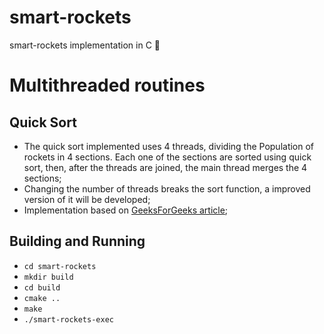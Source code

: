 # smart-rockets
smart-rockets implementation in C 🚀

# Multithreaded routines
## Quick Sort
- The quick sort implemented uses 4 threads, dividing the Population of rockets in 4 sections. Each one of the sections are sorted using quick sort, then, after the threads are joined, the main thread merges the 4 sections;
- Changing the number of threads breaks the sort function, a improved version of it will be developed;
- Implementation based on [GeeksForGeeks article](https://www.geeksforgeeks.org/merge-sort-using-multi-threading/);

## Building and Running
- `cd smart-rockets`
- `mkdir build`
- `cd build`
- `cmake ..`
- `make`
- `./smart-rockets-exec`
